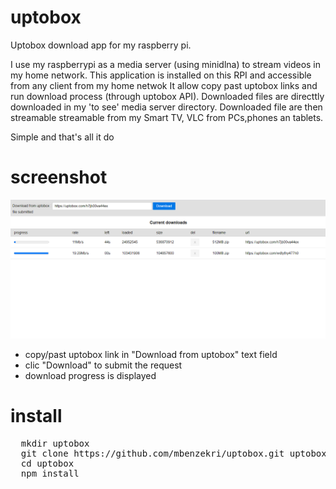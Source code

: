 # uptobox
Uptobox download app for my raspberry pi.

I use my raspberrypi as a media server (using minidlna) to stream videos in my home network.
This application is installed on this RPI and accessible from any client from my home netwok
It allow copy past uptobox links and run download process (through uptobox API).
Downloaded files are directtly downloaded in my 'to see' media server directory.
Downloaded file are then streamable streamable from my Smart TV, VLC from PCs,phones an tablets.

Simple and that's all it do

# screenshot
![app screenshot](/site/screenshot.png "app screenshot")
- copy/past uptobox link in "Download from uptobox" text field 
- clic "Download" to submit the request
- download progress is displayed

# install

<pre>
  mkdir uptobox
  git clone https://github.com/mbenzekri/uptobox.git uptobox
  cd uptobox
  npm install
</pre>
